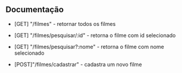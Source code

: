 ## Documentação

- [GET] "/filmes" - retornar todos os filmes

- [GET] "/filmes/pesquisar/:id" - retorna o filme com id selecionado

- [GET] "/filmes/pesquisar?:nome" - retorna o filme com nome selecionado

- [POST]"/filmes/cadastrar" - cadastra um novo filme